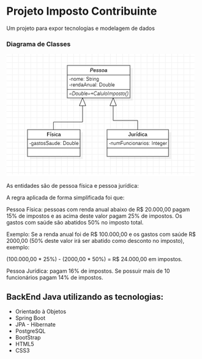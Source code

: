 # Projeto Imposto Contribuinte
Um projeto para expor tecnologias e modelagem de dados

### Diagrama de Classes
![Modelo](src/main/resources/static/img/Modelo.png)

As entidades são de pessoa física e pessoa jurídica:

A regra aplicada de forma simplificada foi que:

Pessoa Física: pessoas com renda anual abaixo de R$ 20.000,00 pagam 15% de impostos e as acima deste valor pagam 25% de impostos. 
Os gastos com saúde são abatidos 50% no imposto total.

Exemplo: Se a renda anual foi de R$ 100.000,00 e os gastos com saúde R$ 2000,00 (50% deste valor irá ser abatido como desconto no imposto), exemplo: 

(100.000,00 * 25%) - (2000,00 * 50%) = R$ 24.000,00 em impostos.

Pessoa Jurídica: pagam 16% de impostos. Se possuir mais de 10 funcionários pagam 14% de impostos.

## BackEnd Java utilizando as tecnologias:
* Orientado à Objetos
* Spring Boot
* JPA - Hibernate
* PostgreSQL
* BootStrap
* HTML5
* CSS3